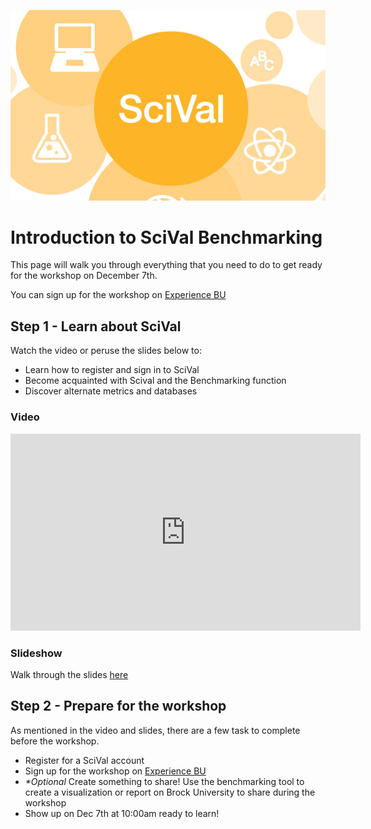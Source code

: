 ![Tool Logo][imglogo]


# Introduction to SciVal Benchmarking
This page will walk you through everything that you need to do to get ready for the workshop on December 7th. 

You can sign up for the workshop on [Experience BU](https://experiencebu.brocku.ca/event/170503)

## Step 1 - Learn about SciVal
Watch the video or peruse the slides below to:
- Learn how to register and sign in to SciVal
- Become acquainted with Scival and the Benchmarking function
- Discover alternate metrics and databases

### Video
<iframe width="560" height="315" src="https://www.youtube.com/embed/1ZX2VMPTjWU" frameborder="0" allow="accelerometer; autoplay; clipboard-write; encrypted-media; gyroscope; picture-in-picture" allowfullscreen></iframe>

### Slideshow
Walk through the slides [here](https://docs.google.com/presentation/d/e/2PACX-1vSbFtevxvlXWc2GJhwAXvtQJDBPVPVlpgiC2JEow-B5RuhMgMTmeJtFV6uyPPMwPOgzXvBiXL0heG81/pub?start=false&loop=false&delayms=3000)


## Step 2 - Prepare for the workshop
As mentioned in the video and slides, there are a few task to complete before the workshop.

- Register for a SciVal account
- Sign up for the workshop on [Experience BU](https://experiencebu.brocku.ca/event/170503)
- *\*Optional* Create something to share!  Use the benchmarking tool to create a visualization or report on Brock University to share during the workshop
- Show up on Dec 7th at 10:00am ready to learn!


 
 
 
 
 
 
 
 
 
 
 
 
 
 
 
 
 
 
 
 
 
 
 
 
 








<!--- Please use reference style images so that it is easier to update pictures later --->

[imglogo]: scival.jpg
